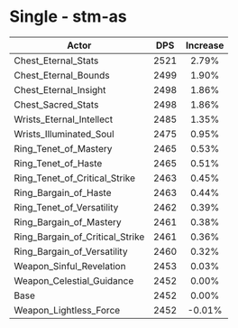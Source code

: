 # Single - stm-as
| Actor | DPS | Increase |
|---|:---:|:---:|
|Chest_Eternal_Stats|2521|2.79%|
|Chest_Eternal_Bounds|2499|1.90%|
|Chest_Eternal_Insight|2498|1.86%|
|Chest_Sacred_Stats|2498|1.86%|
|Wrists_Eternal_Intellect|2485|1.35%|
|Wrists_Illuminated_Soul|2475|0.95%|
|Ring_Tenet_of_Mastery|2465|0.53%|
|Ring_Tenet_of_Haste|2465|0.51%|
|Ring_Tenet_of_Critical_Strike|2463|0.45%|
|Ring_Bargain_of_Haste|2463|0.44%|
|Ring_Tenet_of_Versatility|2462|0.39%|
|Ring_Bargain_of_Mastery|2461|0.38%|
|Ring_Bargain_of_Critical_Strike|2461|0.36%|
|Ring_Bargain_of_Versatility|2460|0.32%|
|Weapon_Sinful_Revelation|2453|0.03%|
|Weapon_Celestial_Guidance|2452|0.00%|
|Base|2452|0.00%|
|Weapon_Lightless_Force|2452|-0.01%|
